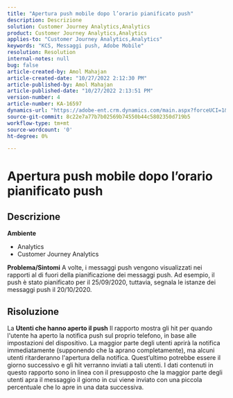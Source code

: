 ```yaml
---
title: "Apertura push mobile dopo l’orario pianificato push"
description: Descrizione
solution: Customer Journey Analytics,Analytics
product: Customer Journey Analytics,Analytics
applies-to: "Customer Journey Analytics,Analytics"
keywords: "KCS, Messaggi push, Adobe Mobile"
resolution: Resolution
internal-notes: null
bug: false
article-created-by: Amol Mahajan
article-created-date: "10/27/2022 2:12:30 PM"
article-published-by: Amol Mahajan
article-published-date: "10/27/2022 2:13:51 PM"
version-number: 4
article-number: KA-16597
dynamics-url: "https://adobe-ent.crm.dynamics.com/main.aspx?forceUCI=1&pagetype=entityrecord&etn=knowledgearticle&id=776f6962-0156-ed11-bba2-6045bd006793"
source-git-commit: 8c22e7a77b7b02569b74550b44c5802350d719b5
workflow-type: tm+mt
source-wordcount: '0'
ht-degree: 0%

---
```


# Apertura push mobile dopo l’orario pianificato push

## Descrizione

<b>Ambiente</b>
- Analytics
- Customer Journey Analytics

<b>Problema/Sintomi</b>
A volte, i messaggi push vengono visualizzati nei rapporti al di fuori della pianificazione dei messaggi push. Ad esempio, il push è stato pianificato per il 25/09/2020, tuttavia, segnala le istanze dei messaggi push il 20/10/2020.


## Risoluzione


La <b>Utenti che hanno aperto il push</b> Il rapporto mostra gli hit per quando l&#39;utente ha aperto la notifica push sul proprio telefono, in base alle impostazioni del dispositivo. La maggior parte degli utenti aprirà la notifica immediatamente (supponendo che la aprano completamente), ma alcuni utenti ritarderanno l&#39;apertura della notifica. Quest’ultimo potrebbe essere il giorno successivo e gli hit verranno inviati a tali utenti. I dati contenuti in questo rapporto sono in linea con il presupposto che la maggior parte degli utenti apra il messaggio il giorno in cui viene inviato con una piccola percentuale che lo apre in una data successiva.
